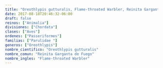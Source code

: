 ```yaml
---
title: "Oreothlypis gutturalis, Flame-throated Warbler, Reinita Garganta de Fuego"
date: 2017-08-18T20:46:32-06:00
draft: false
reinos: ["Animalia"]
divisiones: ["Chordata"]
clases: ["Aves"]
ordenes: ["Passeriformes"]
familias: ["Parulidae "]
generos: ["Oreothlypis"]
nombre_cientifico: "Oreothlypis gutturalis"
nombre_comun: "Reinita Garganta de Fuego"
nombre_ingles: "Flame-throated Warbler"
---
```


